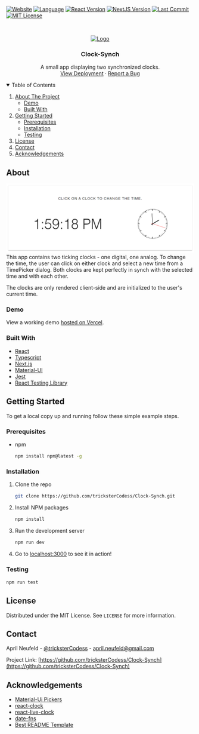 <!--
*** This README was created using the Best-README-Template: 
*** https://github.com/othneildrew/Best-README-Template/blob/master/README.md
-->



<!-- PROJECT SHIELDS -->
[![Website][website-shield]][website-url]
[![Language][language-shield]][repo-url]
[![React Version][react-version-shield]][package-url]
[![NextJS Version][next-version-shield]][package-url]
[![Last Commit][last-commit-shield]][last-commit-url]
[![MIT License][license-shield]][license-url]



<!-- PROJECT LOGO -->
<br />
<p align="center">
  <a href="https://github.com/tricksterCodess/Clock-Synch/blob/main/public/favicon.ico">
    <img src="/public/favicon.ico" alt="Logo" width="80" height="80">
  </a>

  <h3 align="center">Clock-Synch</h3>

  <p align="center">
    A small app displaying two synchronized clocks.
    <br />
    <a href="https://clock-synch.vercel.app/">View Deployment</a>
    ·
    <a href="https://github.com/tricksterCodess/Clock-Synch/issues">Report a Bug</a>
  </p>
</p>



<!-- TABLE OF CONTENTS -->
<details open="open">
  <summary>Table of Contents</summary>
  <ol>
    <li>
      <a href="#about-the-project">About The Project</a>
      <ul>
        <li><a href="#demo">Demo</a></li>
        <li><a href="#built-with">Built With</a></li>
      </ul>
    </li>
    <li>
      <a href="#getting-started">Getting Started</a>
      <ul>
        <li><a href="#prerequisites">Prerequisites</a></li>
        <li><a href="#installation">Installation</a></li>
        <li><a href="#testing">Testing</a></li>
      </ul>
    </li>
    <li><a href="#license">License</a></li>
    <li><a href="#contact">Contact</a></li>
    <li><a href="#acknowledgements">Acknowledgements</a></li>
  </ol>
</details>



<!-- ABOUT THE PROJECT -->
## About
[![Project Screenshot][project-screenshot]](website-url)
This app contains two ticking clocks - one digital, one analog. To change the time, the user can click on
either clock and select a new time from a TimePicker dialog. Both clocks are kept perfectly in synch
with the selected time and with each other.

The clocks are only rendered client-side and are initialized to the user's current time. 

### Demo

View a working demo [hosted on Vercel](https://clock-synch.vercel.app/).

### Built With

* [React](https://reactjs.org)
* [Typescript](https://www.typescriptlang.org)
* [Next.js](https://nextjs.org)
* [Material-UI](https://material-ui.com)
* [Jest](https://jestjs.io/)
* [React Testing Library](https://testing-library.com/docs/react-testing-library/intro/)


<!-- GETTING STARTED -->
## Getting Started

To get a local copy up and running follow these simple example steps.

### Prerequisites

* npm
  ```sh
  npm install npm@latest -g
  ```

### Installation

1. Clone the repo
   ```sh
   git clone https://github.com/tricksterCodess/Clock-Synch.git
   ```
2. Install NPM packages
   ```sh
   npm install
   ```
3. Run the development server
   ```sh
   npm run dev
   ```
 4. Go to [localhost:3000](http://localhost:3000/) to see it in action!

### Testing

   ```sh
   npm run test
   ```

<!-- LICENSE -->
## License

Distributed under the MIT License. See `LICENSE` for more information.



<!-- CONTACT -->
## Contact

April Neufeld - [@tricksterCodess](https://gitconnected.com/trickstercodess) - april.neufeld@gmail.com

Project Link: [https://github.com/tricksterCodess/Clock-Synch](https://github.com/tricksterCodess/Clock-Synch)



<!-- ACKNOWLEDGEMENTS -->
## Acknowledgements
* [Material-Ui Pickers](https://material-ui-pickers.dev/)
* [react-clock](https://www.npmjs.com/package/react-clock)
* [react-live-clock](https://www.npmjs.com/package/react-live-clock)
* [date-fns](https://date-fns.org/)
* [Best README Template](https://github.com/othneildrew/Best-README-Template/blob/master/README.md)



<!-- MARKDOWN LINKS & IMAGES -->
<!-- https://www.markdownguide.org/basic-syntax/#reference-style-links -->
[last-commit-shield]: https://img.shields.io/github/last-commit/tricksterCodess/Clock-Synch.svg
[last-commit-url]: https://github.com/tricksterCodess/Clock-Synch/commits/main
[license-shield]: https://img.shields.io/github/license/tricksterCodess/Clock-Synch.svg
[license-url]: https://github.com/tricksterCodess/Clock-Synch/blob/main/LICENSE.txt
[language-shield]: https://img.shields.io/github/languages/top/tricksterCodess/Clock-Synch.svg
[next-version-shield]: https://img.shields.io/github/package-json/dependency-version/tricksterCodess/Clock-Synch/next.svg
[package-url]: https://github.com/tricksterCodess/Clock-Synch/blob/main/package.json
[project-screenshot]: /public/images/project-ss.png
[react-version-shield]: https://img.shields.io/github/package-json/dependency-version/tricksterCodess/Clock-Synch/react.svg
[repo-url]: https://github.com/tricksterCodess/Clock-Synch
[website-shield]: https://img.shields.io/website?url=https://clock-synch.vercel.app/
[website-url]: https://clock-synch.vercel.app/
